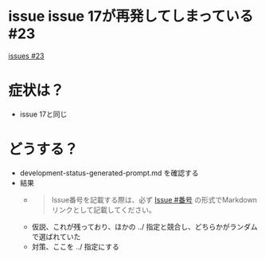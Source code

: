 # issue issue 17が再発してしまっている #23
[issues #23](https://github.com/cat2151/github-actions/issues/23)

# 症状は？
- issue 17と同じ

# どうする？
- development-status-generated-prompt.md を確認する
- 結果
    - >Issue番号を記載する際は、必ず [Issue #番号](issue-notes/番号.md) の形式でMarkdownリンクとして記載してください。
    - 仮説、これが残っており、ほかの ../ 指定と競合し、どちらかがランダムで選ばれていた
    - 対策、ここを ../ 指定にする
